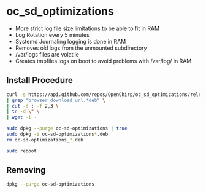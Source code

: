 # oc_sd_optimizations

* More strict log file size limitations to be able to fit in RAM
* Log Rotation every 5 minutes
* Systemd Journaling logging is done in RAM
* Removes old logs from the unmounted subdirectory
* /var/logs files are volatile
* Creates tmpfiles logs on boot to avoid problems with /var/log/ in RAM

## Install Procedure

```bash
curl -s https://api.github.com/repos/OpenChirp/oc_sd_optimizations/releases/latest \
| grep "browser_download_url.*deb" \
| cut -d : -f 2,3 \
| tr -d \" \
| wget -i -

sudo dpkg --purge oc-sd-optimizations | true
sudo dpkg -i oc-sd-optimizations*.deb
rm oc-sd-optimizations_*.deb

sudo reboot
```


## Removing 
```bash
dpkg --purge oc-sd-optimizations
```

